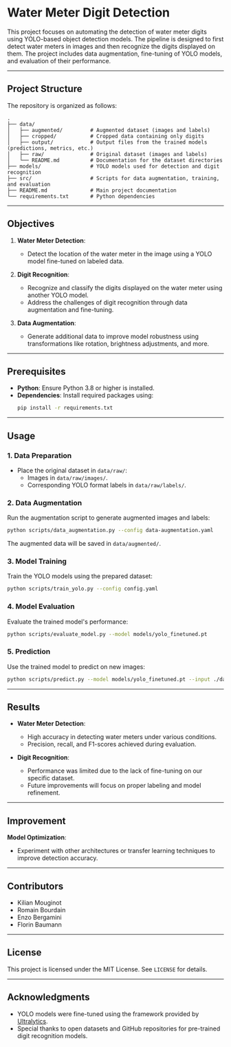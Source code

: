# Water Meter Digit Detection

This project focuses on automating the detection of water meter digits using YOLO-based object detection models. The pipeline is designed to first detect water meters in images and then recognize the digits displayed on them. The project includes data augmentation, fine-tuning of YOLO models, and evaluation of their performance.

---

## Project Structure

The repository is organized as follows:

```
.
├── data/
│   ├── augmented/         # Augmented dataset (images and labels)
│   ├── cropped/           # Cropped data containing only digits
│   ├── output/            # Output files from the trained models (predictions, metrics, etc.)
│   ├── raw/               # Original dataset (images and labels)
│   └── README.md          # Documentation for the dataset directories
├── models/                # YOLO models used for detection and digit recognition
├── src/                   # Scripts for data augmentation, training, and evaluation
├── README.md              # Main project documentation
└── requirements.txt       # Python dependencies
```

---

## Objectives

1. **Water Meter Detection**:
   - Detect the location of the water meter in the image using a YOLO model fine-tuned on labeled data.
   
2. **Digit Recognition**:
   - Recognize and classify the digits displayed on the water meter using another YOLO model.
   - Address the challenges of digit recognition through data augmentation and fine-tuning.

3. **Data Augmentation**:
   - Generate additional data to improve model robustness using transformations like rotation, brightness adjustments, and more.

---

## Prerequisites

- **Python**: Ensure Python 3.8 or higher is installed.
- **Dependencies**: Install required packages using:
  ```bash
  pip install -r requirements.txt
  ```

---

## Usage

### 1. Data Preparation
- Place the original dataset in `data/raw/`:
  - Images in `data/raw/images/`.
  - Corresponding YOLO format labels in `data/raw/labels/`.

### 2. Data Augmentation
Run the augmentation script to generate augmented images and labels:
```bash
python scripts/data_augmentation.py --config data-augmentation.yaml
```
The augmented data will be saved in `data/augmented/`.

### 3. Model Training
Train the YOLO models using the prepared dataset:
```bash
python scripts/train_yolo.py --config config.yaml
```

### 4. Model Evaluation
Evaluate the trained model's performance:
```bash
python scripts/evaluate_model.py --model models/yolo_finetuned.pt
```

### 5. Prediction
Use the trained model to predict on new images:
```bash
python scripts/predict.py --model models/yolo_finetuned.pt --input ./data/new_images
```

---

## Results

- **Water Meter Detection**: 
  - High accuracy in detecting water meters under various conditions.
  - Precision, recall, and F1-scores achieved during evaluation.

- **Digit Recognition**: 
  - Performance was limited due to the lack of fine-tuning on our specific dataset.
  - Future improvements will focus on proper labeling and model refinement.

---

## Improvement

 **Model Optimization**:
   - Experiment with other architectures or transfer learning techniques to improve detection accuracy.

---

## Contributors

- Kilian Mouginot
- Romain Bourdain
- Enzo Bergamini
- Florin Baumann

---

## License

This project is licensed under the MIT License. See `LICENSE` for details.

---

## Acknowledgments

- YOLO models were fine-tuned using the framework provided by [Ultralytics](https://github.com/ultralytics/yolov5).
- Special thanks to open datasets and GitHub repositories for pre-trained digit recognition models.

